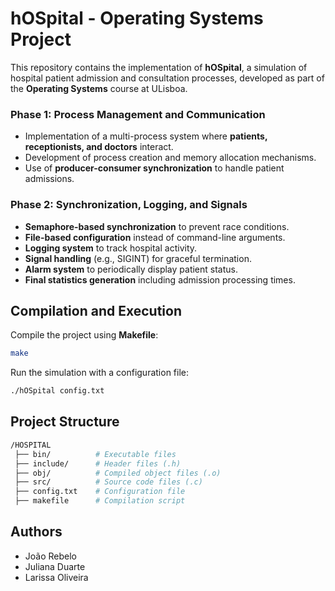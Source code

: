 # hOSpital - Operating Systems Project  

This repository contains the implementation of **hOSpital**, a simulation of hospital patient admission and consultation processes, developed as part of the **Operating Systems** course at ULisboa.  

### **Phase 1: Process Management and Communication**  
- Implementation of a multi-process system where **patients, receptionists, and doctors** interact.  
- Development of process creation and memory allocation mechanisms.  
- Use of **producer-consumer synchronization** to handle patient admissions.  

### **Phase 2: Synchronization, Logging, and Signals**  
- **Semaphore-based synchronization** to prevent race conditions.  
- **File-based configuration** instead of command-line arguments.  
- **Logging system** to track hospital activity.  
- **Signal handling** (e.g., SIGINT) for graceful termination.  
- **Alarm system** to periodically display patient status.  
- **Final statistics generation** including admission processing times.

## Compilation and Execution  
Compile the project using **Makefile**:  
```bash
make
```
Run the simulation with a configuration file:
```bash
./hOSpital config.txt
```

## Project Structure
```bash
/HOSPITAL  
 ├── bin/          # Executable files  
 ├── include/      # Header files (.h)  
 ├── obj/          # Compiled object files (.o)  
 ├── src/          # Source code files (.c)  
 ├── config.txt    # Configuration file  
 ├── makefile      # Compilation script  
```

## Authors
- João Rebelo
- Juliana Duarte
- Larissa Oliveira
